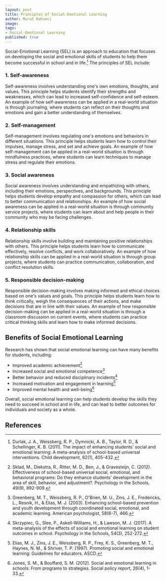 ```yaml
---
layout: post
title: Principles of Social-Emotional Learning
author: Murat Kahveci
image: 
tags:
- Social-Emotional Learning
published: true
---
```


Social-Emotional Learning (SEL) is an approach to education that focuses on developing the social and emotional skills of students to help them become successful in school and in life.[^1] The principles of SEL include:

### 1. Self-awareness

   Self-awareness involves understanding one's own emotions, thoughts, and values. This principle helps students identify their strengths and weaknesses, which can lead to increased self-confidence and self-esteem. An example of how self-awareness can be applied in a real-world situation is through journaling, where students can reflect on their thoughts and emotions and gain a better understanding of themselves.

### 2. Self-management

   Self-management involves regulating one's emotions and behaviors in different situations. This principle helps students learn how to control their impulses, manage stress, and set and achieve goals. An example of how self-management can be applied in a real-world situation is through mindfulness practices, where students can learn techniques to manage stress and regulate their emotions.

### 3. Social awareness

   Social awareness involves understanding and empathizing with others, including their emotions, perspectives, and backgrounds. This principle helps students develop empathy and compassion for others, which can lead to better communication and relationships. An example of how social awareness can be applied in a real-world situation is through community service projects, where students can learn about and help people in their community who may be facing challenges.

### 4. Relationship skills

   Relationship skills involve building and maintaining positive relationships with others. This principle helps students learn how to communicate effectively, resolve conflicts, and work collaboratively. An example of how relationship skills can be applied in a real-world situation is through group projects, where students can practice communication, collaboration, and conflict resolution skills.

### 5. Responsible decision-making

   Responsible decision-making involves making informed and ethical choices based on one's values and goals. This principle helps students learn how to think critically, weigh the consequences of their actions, and make decisions that are in line with their values. An example of how responsible decision-making can be applied in a real-world situation is through a classroom discussion on current events, where students can practice critical thinking skills and learn how to make informed decisions.

## Benefits of Social Emotional Learning
Research has shown that social emotional learning can have many benefits for students, including:

* Improved academic achievement[^2]
* Increased social and emotional competence[^3]
* Better behavior and reduced disciplinary incidents[^4]
* Increased motivation and engagement in learning[^5]
* Improved mental health and well-being[^6]

Overall, social emotional learning can help students develop the skills they need to succeed in school and in life, and can lead to better outcomes for individuals and society as a whole.

## References

[^1]: Durlak, J. A., Weissberg, R. P., Dymnicki, A. B., Taylor, R. D., & Schellinger, K. B. (2011). The impact of enhancing students' social and emotional learning: A meta-analysis of school-based universal interventions. Child development, 82(1), 405-432.

[^2]: Sklad, M., Diekstra, R., Ritter, M. D., Ben, J., & Gravesteijn, C. (2012). Effectiveness of school-based universal social, emotional, and behavioral programs: Do they enhance students' development in the area of skill, behavior, and adjustment?. Psychology in the Schools, 49(9), 892-909.

[^3]: Greenberg, M. T., Weissberg, R. P., O'Brien, M. U., Zins, J. E., Fredericks, L., Resnik, H., & Elias, M. J. (2003). Enhancing school-based prevention and youth development through coordinated social, emotional, and academic learning. American psychologist, 58(6-7), 466.

[^4]: Skrzypiec, G., Slee, P., Askell-Williams, H., & Lawson, M. J. (2017). A meta-analysis of the effects of social and emotional learning on student outcomes in school. Psychology in the Schools, 54(3), 252-272.

[^5]: Elias, M. J., Zins, J. E., Weissberg, R. P., Frey, K. S., Greenberg, M. T., Haynes, N. M., & Shriver, T. P. (1997). Promoting social and emotional learning: Guidelines for educators. ASCD.

[^6]: Jones, S. M., & Bouffard, S. M. (2012). Social and emotional learning in schools: From programs to strategies. Social policy report, 26(4), 1-33.

